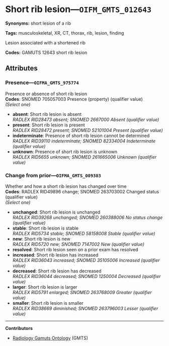 # Short rib lesion—`OIFM_GMTS_012643`

**Synonyms:** short lesion of a rib

**Tags:** musculoskeletal, XR, CT, thorax, rib, lesion, finding

Lesion associated with a shortened rib

**Codes:** GAMUTS 12643 short rib lesion

## Attributes

### Presence—`OIFMA_GMTS_975774`

Presence or absence of short rib lesion  
**Codes**: SNOMED 705057003 Presence (property) (qualifier value)  
*(Select one)*

- **absent**: Short rib lesion is absent  
_RADLEX RID28473 absent; SNOMED 2667000 Absent (qualifier value)_
- **present**: Short rib lesion is present  
_RADLEX RID28472 present; SNOMED 52101004 Present (qualifier value)_
- **indeterminate**: Presence of short rib lesion cannot be determined  
_RADLEX RID39110 indeterminate; SNOMED 82334004 Indeterminate (qualifier value)_
- **unknown**: Presence of short rib lesion is unknown  
_RADLEX RID5655 unknown; SNOMED 261665006 Unknown (qualifier value)_

### Change from prior—`OIFMA_GMTS_009303`

Whether and how a short rib lesion has changed over time  
**Codes**: RADLEX RID49896 change; SNOMED 263703002 Changed status (qualifier value)  
*(Select one)*

- **unchanged**: Short rib lesion is unchanged  
_RADLEX RID39268 unchanged; SNOMED 260388006 No status change (qualifier value)_
- **stable**: Short rib lesion is stable  
_RADLEX RID5734 stable; SNOMED 58158008 Stable (qualifier value)_
- **new**: Short rib lesion is new  
_RADLEX RID5720 new; SNOMED 7147002 New (qualifier value)_
- **resolved**: Short rib lesion seen on a prior exam has resolved  
- **increased**: Short rib lesion has increased  
_RADLEX RID36043 increased; SNOMED 35105006 Increased (qualifier value)_
- **decreased**: Short rib lesion has decreased  
_RADLEX RID36044 decreased; SNOMED 1250004 Decreased (qualifier value)_
- **larger**: Short rib lesion is larger  
_RADLEX RID5791 enlarged; SNOMED 263768009 Greater (qualifier value)_
- **smaller**: Short rib lesion is smaller  
_RADLEX RID38669 diminished; SNOMED 263796003 Lesser (qualifier value)_

---

**Contributors**

- [Radiology Gamuts Ontology](https://gamuts.net/) (GMTS)